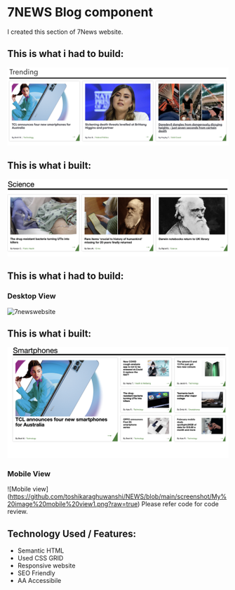 # 7NEWS Blog component

I created this section of 7News website.

## This is what i had to build:
![7newswebsite](https://raw.githubusercontent.com/toshikaraghuwanshi/portfolio/main/7newsblog.png)

## This is what i built:
![7newswebsite](https://raw.githubusercontent.com/toshikaraghuwanshi/portfolio/main/7newstoshika.png)



## This is what i had to build:
### Desktop View
![7newswebsite](https://github.com/toshikaraghuwanshi/NEWS/blob/main/screenshot/7news%20image.png?raw=true)

## This is what i built:
![7newswebsite](https://github.com/toshikaraghuwanshi/NEWS/blob/main/screenshot/my%20image.png?raw=true)

### Mobile View
![Mobile view] (https://github.com/toshikaraghuwanshi/NEWS/blob/main/screenshot/My%20image%20mobile%20view1.png?raw=true)
Please refer code for code review.

## Technology Used / Features:
- Semantic HTML
- Used CSS GRID
- Responsive website
- SEO Friendly
- AA Accessibile

